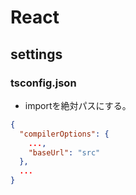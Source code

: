 # React

## settings

### tsconfig.json

- importを絶対パスにする。
```json
{
  "compilerOptions": {
    ...,
    "baseUrl": "src"
  },
  ...
}
```

